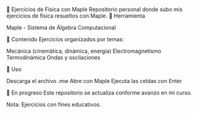 📐 Ejercicios de Física con Maple
Repositorio personal donde subo mis ejercicios de física resueltos con Maple.
🔧 Herramienta

Maple - Sistema de Álgebra Computacional

📂 Contenido
Ejercicios organizados por temas:

Mecánica (cinemática, dinámica, energía)
Electromagnetismo
Termodinámica
Ondas y oscilaciones

🚀 Uso

Descarga el archivo .mw
Abre con Maple
Ejecuta las celdas con Enter

📝 En progreso
Este repositorio se actualiza conforme avanzo en mi curso.

Nota: Ejercicios con fines educativos.
